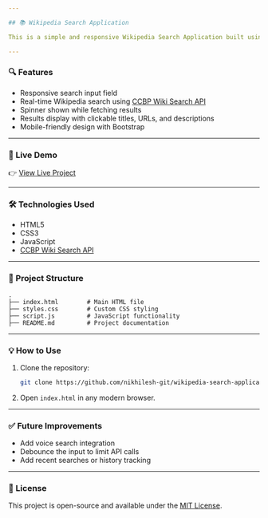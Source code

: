 ```yaml
---

## 📚 Wikipedia Search Application

This is a simple and responsive Wikipedia Search Application built using **HTML**, **CSS**, **JavaScript**, and **Bootstrap**. It allows users to search for Wikipedia articles and view results dynamically without reloading the page.

---
```


### 🔍 Features

* Responsive search input field
* Real-time Wikipedia search using [CCBP Wiki Search API](https://apis.ccbp.in/wiki-search)
* Spinner shown while fetching results
* Results display with clickable titles, URLs, and descriptions
* Mobile-friendly design with Bootstrap

---

### 🚀 Live Demo

👉 [View Live Project](https://wikipedia-search-application-umber.vercel.app/)

---

### 🛠️ Technologies Used

* HTML5
* CSS3
* JavaScript 
* [CCBP Wiki Search API](https://apis.ccbp.in/wiki-search)

---

### 📂 Project Structure

```
.
├── index.html        # Main HTML file
├── styles.css        # Custom CSS styling
├── script.js         # JavaScript functionality
├── README.md         # Project documentation
```

---

### 💡 How to Use

1. Clone the repository:

   ```bash
   git clone https://github.com/nikhilesh-git/wikipedia-search-application.git
   ```

2. Open `index.html` in any modern browser.

---

### ✅ Future Improvements

* Add voice search integration
* Debounce the input to limit API calls
* Add recent searches or history tracking

---

### 📄 License

This project is open-source and available under the [MIT License](LICENSE).

